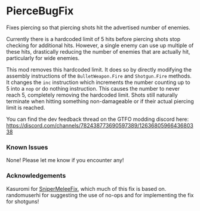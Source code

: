 # PierceBugFix

Fixes piercing so that piercing shots hit the advertised number of enemies.

Currently there is a hardcoded limit of 5 hits before piercing shots stop checking for additional
hits. However, a single enemy can use up multiple of these hits, drastically reducing the number of
enemies that are actually hit, particularly for wide enemies.

This mod removes this hardcoded limit. It does so by directly modifying the assembly instructions of
the `BulletWeapon.Fire` and `Shotgun.Fire` methods. It changes the `inc` instruction which
increments the number counting up to 5 into a `nop` or do nothing instruction. This causes the
number to never reach 5, completely removing the hardcoded limit. Shots still naturally terminate
when hitting something non-damageable or if their actual piercing limit is reached.

You can find the dev feedback thread on the GTFO modding discord here:
<https://discord.com/channels/782438773690597389/1263680596643680338>

### Known Issues
None! Please let me know if you encounter any!

### Acknowledgements
Kasuromi for [SniperMeleeFix](https://thunderstore.io/c/gtfo/p/Kasuromi/SniperMeleeFix/), which much
of this fix is based on. randomuserhi for suggesting the use of no-ops and for implementing the fix
for shotguns!
